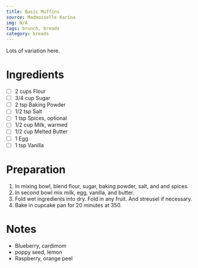 ```yaml
---
title: Basic Muffins
source: Madmoiselle Karina
img: N/A
tags: brunch, breads
category: breads
---
```


Lots of variation here.

Ingredients
===========

* [ ] 2 cups      Flour
* [ ] 3/4 cup     Sugar
* [ ] 2 tsp       Baking Powder
* [ ] 1/2 tsp     Salt
* [ ] 1 tsp       Spices, optional
* [ ] 1/2 cup     Milk, warmed
* [ ] 1/2 cup     Melted Butter
* [ ] 1           Egg
* [ ] 1 tsp       Vanilla

Preparation
===========
1. In mixing bowl, blend flour, sugar, baking powder, salt, and and spices.
2. In second bowl mix milk, egg, vanilla, and butter.
3. Fold wet ingredients into dry. Fold in any fruit. And streusel if necessary.
4. Bake in cupcake pan for 20 minutes at 350.

Notes
=====

* Blueberry, cardimom
* poppy seed, lemon
* Raspberry, orange peel
